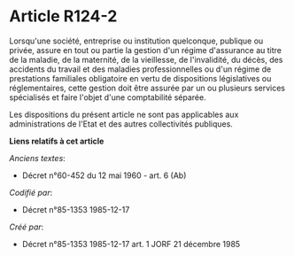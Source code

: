 # Article R124-2

Lorsqu'une société, entreprise ou institution quelconque, publique ou privée, assure en tout ou partie la gestion d'un régime
d'assurance au titre de la maladie, de la maternité, de la vieillesse, de l'invalidité, du décès, des accidents du travail et
des maladies professionnelles ou d'un régime de prestations familiales obligatoire en vertu de dispositions législatives ou
réglementaires, cette gestion doit être assurée par un ou plusieurs services spécialisés et faire l'objet d'une comptabilité
séparée.

Les dispositions du présent article ne sont pas applicables aux administrations de l'Etat et des autres collectivités
publiques.

**Liens relatifs à cet article**

_Anciens textes_:

  - Décret n°60-452 du 12 mai 1960 - art. 6 (Ab)

_Codifié par_:

  - Décret n°85-1353 1985-12-17

_Créé par_:

  - Décret n°85-1353 1985-12-17 art. 1 JORF 21 décembre 1985
